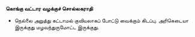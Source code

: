 **கொங்கு வட்டார வழக்குச் சொல்லகராதி**
- நெல்லை அறுத்து கட்டாமல் குவியலாகப் போட்டு வைக்கும் கிடப்பு. அரிகெடையா இருக்குது மழவந்துருமோட்ட இருக்குது.

